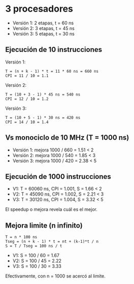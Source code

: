 # 3 procesadores
- Versión 1: 2 etapas, t = 60 ns
- Versión 2: 3 etapas, t = 45 ns
- Versión 3: 5 etapas, t = 30 ns

## Ejecución de 10 instrucciones
Versión 1:

    T = (n + k - 1) * t = 11 * 60 ns = 660 ns
    CPI = 11 / 10 = 1.1

Versión 2:

    T = (10 + 3 - 1) * 45 ns = 540 ns
    CPI = 12 / 10 = 1.2

Versión 3:

    T = (10 + 5 - 1) * 30 ns = 420 ns
    CPI = 14 / 10 = 1.4

## Vs monociclo de 10 MHz (T = 1000 ns)
- Versión 1: mejora 1000 / 660 = 1.51 < 2
- Versión 2: mejora 1000 / 540 = 1.85 < 3
- Versión 3: mejora 1000 / 420 = 2.38 < 5

## Ejecución de 1000 instrucciones
- V1: T = 60060 ns, CPI = 1.001, S = 1.66 < 2
- V2: T = 45090 ns, CPI = 1.002, S = 2.21 < 3
- V3: T = 30120 ns, CPI = 1.004, S = 3.32 < 5

El speedup o mejora revela cuál es el mejor.

## Mejora limite (n infinito)

    T = n * 100 ns
    Tseg = (n + k - 1) * t = nt + (k-1)*t / n
    S = T / Tseg = 100 ns / t

- V1: S = 100 / 60 = 1.67
- V2: S = 100 / 45 = 2.22
- V3: S = 100 / 30 = 3.33

Efectivamente, con n = 1000 se acercó al limite.

